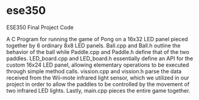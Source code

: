 ese350
======

ESE350 Final Project Code

A C Program for running the game of Pong on a 16x32 LED panel pieced together by 6 ordinary 8x8 LED panels.
Ball.cpp and Ball.h outline the behavior of the ball while Paddle.cpp and Paddle.h define that of the two paddles.
LED_board.cpp and LED_board.h essentially define an API for the custom 16x24 LED panel, allowing elementary operations to be executed through simple method calls.
vission.cpp and vission.h parse the data received from the Wii-mote infrared light sensor, which we utilized in our project in order to allow the paddles to be controlled by the movement of two infrared LED lights.
Lastly, main.cpp pieces the entire game together.
